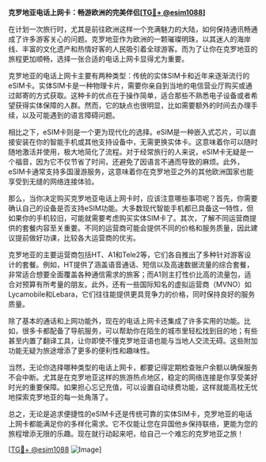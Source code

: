 **克罗地亚电话上网卡：畅游欧洲的完美伴侣[[TG💪+ @esim1088](https://t.me/s/esim1088)]**

在计划一次旅行时，尤其是前往欧洲这样一个充满魅力的大陆，如何保持通讯畅通成了许多游客关心的问题。克罗地亚作为欧洲的一颗璀璨明珠，以其迷人的海岸线、丰富的文化遗产和热情好客的人民吸引着全球游客。而为了让你在克罗地亚的旅程更加顺畅，选择一张合适的电话上网卡显得尤为重要。

克罗地亚的电话上网卡主要有两种类型：传统的实体SIM卡和近年来逐渐流行的eSIM卡。实体SIM卡是一种物理卡片，需要你亲自到当地的电信营业厅购买或通过邮寄的方式获取。这种卡的优点在于操作简单，适合那些不熟悉电子设备或者希望获得实体保障的人群。然而，它的缺点也很明显，比如需要额外的时间去办理手续，以及可能遇到的语言障碍问题。

相比之下，eSIM卡则是一个更为现代化的选择。eSIM是一种嵌入式芯片，可以直接安装在你的智能手机或其他支持设备中，无需更换实体卡。这意味着你可以随时随地激活并使用，极大地简化了流程。对于经常旅行的人来说，eSIM卡无疑是一个福音，因为它不仅节省了时间，还避免了因语言不通而导致的麻烦。此外，eSIM卡通常支持多国漫游服务，这意味着你在克罗地亚之外的其他欧洲国家也能享受到无缝的网络连接体验。

那么，当你决定购买克罗地亚电话上网卡时，应该注意哪些事项呢？首先，你需要确认自己的设备是否支持eSIM功能。大多数现代智能手机都已具备这一特性，但如果你的手机较旧，可能就需要考虑购买实体SIM卡了。其次，了解不同运营商提供的套餐内容至关重要。不同的运营商可能会提供不同的价格和服务质量，因此建议提前做好功课，比较各大运营商的优劣。

克罗地亚的主要运营商包括HT、A1和Tele2等，它们各自推出了多种针对游客设计的套餐。例如，HT提供了涵盖语音通话、短信以及高速数据流量的综合套餐，非常适合想要全面覆盖各种通信需求的旅客；而A1则主打性价比高的流量包，适合对预算有所考量的朋友。此外，还有一些国际知名的虚拟运营商（MVNO）如Lycamobile和Lebara，它们往往能提供更具竞争力的价格，同时保持良好的服务质量。

除了基本的通话和上网功能外，现在的电话上网卡还集成了许多实用的功能。比如，很多卡都配备了导航服务，可以帮助你在陌生的城市里轻松找到目的地；有些甚至内置了翻译工具，让你即使不懂克罗地亚语也能与当地人交流无碍。这些附加功能无疑为旅途增添了更多的便利性和趣味性。

当然，无论你选择哪种类型的电话上网卡，都要记得定期检查账户余额以确保服务不会中断。尤其是在克罗地亚这样的旅游热点地区，稳定的网络连接是你享受美好时光的重要保障。如果担心忘记充值，可以设置自动续费功能，这样就能高枕无忧地探索克罗地亚的每一处角落了。

总之，无论是追求便捷性的eSIM卡还是传统可靠的实体SIM卡，克罗地亚的电话上网卡都能满足你的多样化需求。它不仅能让您在异国他乡保持联络，更能为您的旅程增添无限的乐趣。现在就行动起来吧，给自己一个难忘的克罗地亚之旅！

[[TG💪+ @esim1088](https://t.me/s/esim1088) ![Image](https://i.postimg.cc/4NQfJmqS/Snipaste-2025-05-13-00-14-12.png)]